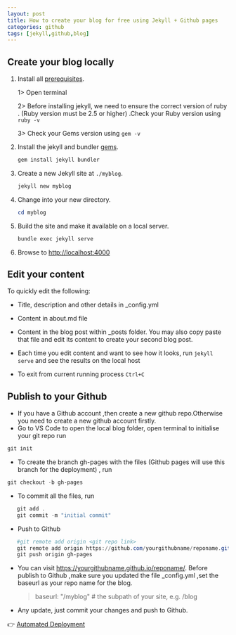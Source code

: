 ```yaml
---
layout: post
title: How to create your blog for free using Jekyll + Github pages
categories: github
tags: [jekyll,github,blog]
---
```


## Create your blog locally

1.  Install all  [prerequisites](https://jekyllrb.com/docs/installation/).
   
	  1> Open terminal 

	  2> Before installing jekyll, we need to ensure the correct version of ruby . (Ruby version must be 2.5 or higher) .Check your Ruby version using `ruby -v`

	  3> Check your Gems version using `gem -v`
2.  Install the jekyll and bundler  [gems](https://jekyllrb.com/docs/ruby-101/#gems).
    
    ``` Powershell
    gem install jekyll bundler
    ```
    
3.  Create a new Jekyll site at  `./myblog`.
    
    ```Powershell
    jekyll new myblog  
    ```
    
4.  Change into your new directory.
    
    ``` Powershell
    cd myblog  
    ```
    
5.  Build the site and make it available on a local server.
    
    ```Powershell
    bundle exec jekyll serve
    ```
    
6.  Browse to  [http://localhost:4000](http://localhost:4000/)

## Edit your content

To quickly edit the following:

- Title, description and other details in _config.yml

- Content in about.md file

- Content in the blog post within _posts folder. You may also copy paste that file and edit its content to create your second blog post.

- Each time you edit content and want to see how it looks, run `jekyll serve` and see the results on the local host

- To exit from current running process   `Ctrl+C`
  
## Publish to your Github
- If you have a Github account ,then create a new github repo.Otherwise you need to create a new github account firstly.
- Go to VS Code to open the local blog folder, open terminal to initialise your git repo
run 
 ```Powershell
 git init
 ```

- To create the branch gh-pages with the files (Github pages will use this branch for the deployment) , run 
 ```Powershell
 git checkout -b gh-pages
 ```
- To commit all the files, run
 ```Powershell
    git add .
    git commit -m "initial commit"
 ```
- Push to Github
 ```Powershell
    #git remote add origin <git repo link>
    git remote add origin https://github.com/yourgithubname/reponame.git
    git push origin gh-pages
 ```
- You can visit https://yourgithubname.github.io/reponame/.
  Before publish to Github ,make sure you updated the file _config.yml ,set the baseurl as your repo name for the blog.

   > baseurl: "/myblog" # the subpath of your site, e.g. /blog   

- Any update, just commit your changes and push to Github.
  
👉 [Automated Deployment](/myblog/github/2020/09/21/github-jekyll-blog-deploy-action.html)